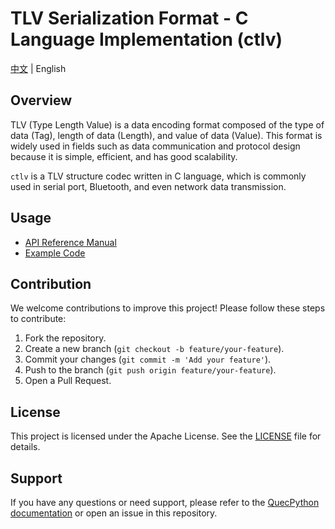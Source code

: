 # TLV Serialization Format - C Language Implementation (ctlv)

[中文](README_ZH.md) | English

## Overview

TLV (Type Length Value) is a data encoding format composed of the type of data (Tag), length of data (Length), and value of data (Value). This format is widely used in fields such as data communication and protocol design because it is simple, efficient, and has good scalability.

`ctlv` is a TLV structure codec written in C language, which is commonly used in serial port, Bluetooth, and even network data transmission.

## Usage

- [API Reference Manual](./docs/en/API_Reference.md)
- [Example Code](./code/demo.py)

## Contribution

We welcome contributions to improve this project! Please follow these steps to contribute:

1. Fork the repository.
2. Create a new branch (`git checkout -b feature/your-feature`).
3. Commit your changes (`git commit -m 'Add your feature'`).
4. Push to the branch (`git push origin feature/your-feature`).
5. Open a Pull Request.

## License

This project is licensed under the Apache License. See the [LICENSE](LICENSE) file for details.

## Support

If you have any questions or need support, please refer to the [QuecPython documentation](https://python.quectel.com/doc/en) or open an issue in this repository.